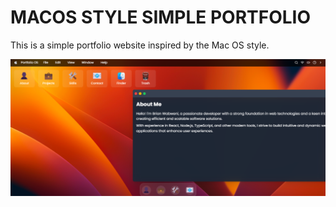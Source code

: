 # MACOS STYLE SIMPLE PORTFOLIO
This is a simple portfolio website inspired by the Mac OS style.

![screenshot](/screenshot.png)